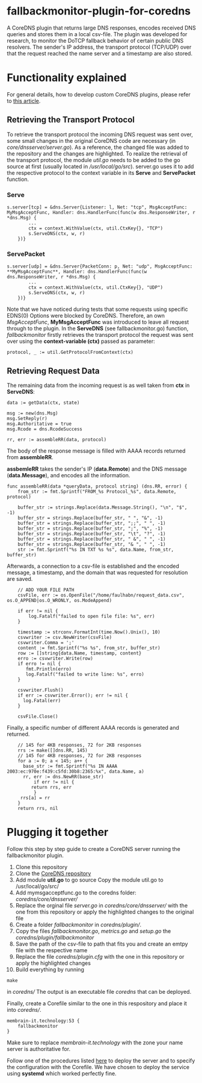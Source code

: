 # fallbackmonitor-plugin-for-coredns
A CoreDNS plugin that returns large DNS responses, encodes received DNS queries and stores them in a local csv-file. The plugin was developed for research, to monitor the DoTCP fallback behavior of certain public DNS resolvers. The sender's IP address, the transport protocol (TCP/UDP) over that the request reached the name server and a timestamp are also stored. 

# Functionality explained
For general details, how to develop custom CoreDNS plugins, please refer to [this article](https://coredns.io/2016/12/19/writing-plugins-for-coredns/).

## Retrieving the Transport Protocol
To retrieve the transport protocol the incoming DNS request was sent over, some small changes in the original CoreDNS code are necessary (in _core/dnsserver/server.go_). As a reference, the changed file was added to the repository and the changes are highlighted. 
To realize the retrieval of the transport protocol, the module _util.go_ needs to be added to the go source at first (usually located in _/usr/local/go/src_). server.go uses it to add the respective protocol to the context variable in its **Serve** and **ServePacket** function.

### Serve
~~~
s.server[tcp] = &dns.Server{Listener: l, Net: "tcp", MsgAcceptFunc: MyMsgAcceptFunc, Handler: dns.HandlerFunc(func(w dns.ResponseWriter, r *dns.Msg) {
		...
		ctx = context.WithValue(ctx, util.CtxKey{}, "TCP")
		s.ServeDNS(ctx, w, r)
	})}

~~~

### ServePacket
~~~
s.server[udp] = &dns.Server{PacketConn: p, Net: "udp", MsgAcceptFunc: **MyMsgAcceptFunc**, Handler: dns.HandlerFunc(func(w dns.ResponseWriter, r *dns.Msg) {
		...
		ctx = context.WithValue(ctx, util.CtxKey{}, "UDP")
		s.ServeDNS(ctx, w, r)
	})}
~~~
Note that we have noticed during tests that some requests using specific EDNS(0) Options were blocked by CoreDNS. Therefore, an own _MsgAcceptFunc_, **MyMsgAcceptFunc** was introduced to leave all request through to the plugin. In the **ServeDNS** (see fallbackmonitor.go) function, _fallbackmonitor_ firstly retrieves the transport protocol the request was sent over using the **context-variable (ctx)** passed as parameter: 

~~~
protocol, _ := util.GetProtocolFromContext(ctx)
~~~


## Retrieving Request Data 
The remaining data from the incoming request is as well taken from **ctx** in **ServeDNS**: 
~~~
data := getData(ctx, state)

msg := new(dns.Msg)
msg.SetReply(r)
msg.Authoritative = true
msg.Rcode = dns.RcodeSuccess

rr, err := assembleRR(data, protocol)
~~~

The body of the response message is filled with AAAA records returned from **assembleRR**.

**assbemleRR** takes the sender's IP (**data.Remote**) and the DNS message (**data.Message**), and encodes all the information.
~~~
func assembleRR(data *queryData, protocol string) (dns.RR, error) {
	from_str := fmt.Sprintf("FROM_%s Protocol_%s", data.Remote, protocol)

	buffer_str := strings.Replace(data.Message.String(), "\n", "$", -1)
	buffer_str = strings.Replace(buffer_str, " ", "&", -1)
	buffer_str = strings.Replace(buffer_str, ";;", " ", -1)
	buffer_str = strings.Replace(buffer_str, ";", "%", -1)
	buffer_str = strings.Replace(buffer_str, "\t", "?", -1)
	buffer_str = strings.Replace(buffer_str, " &", " ", -1)
	buffer_str = strings.Replace(buffer_str, "& ", " ", -1)
	str := fmt.Sprintf("%s IN TXT %s %s", data.Name, from_str, buffer_str)
~~~
Afterwards, a connection to a csv-file is established and the encoded message, a timestamp, and the domain that was requested for resolution are saved. 
~~~
	// ADD YOUR FILE PATH
	csvFile, err := os.OpenFile("/home/faulhabn/request_data.csv", os.O_APPEND|os.O_WRONLY, os.ModeAppend)

	if err != nil {
	    log.Fatalf("failed to open file file: %s", err)
	}

	timestamp := strconv.FormatInt(time.Now().Unix(), 10)
	csvwriter := csv.NewWriter(csvFile)
	csvwriter.Comma = ';'
	content := fmt.Sprintf("%s %s", from_str, buffer_str)
	row := []string{data.Name, timestamp, content}
	erro := csvwriter.Write(row)
	if erro != nil {
	   fmt.Println(erro)
	   log.Fatalf("failed to write line: %s", erro)
	}

	csvwriter.Flush()
	if err := csvwriter.Error(); err != nil {
	  log.Fatal(err)
	}

	csvFile.Close()
~~~
Finally, a specific number of different AAAA records is generated and returned. 
~~~
	// 145 for 4KB responses, 72 for 2KB responses 
	rrs := make([]dns.RR, 145)
	// 145 for 4KB responses, 72 for 2KB responses
	for a := 0; a < 145; a++ {
	  base_str := fmt.Sprintf("%s IN AAAA 2003:ec:970e:f439:c5fd:30b8:2365:%x", data.Name, a)
	  rr, err := dns.NewRR(base_str)
	      if err != nil {
		 return rrs, err
	      }
	 rrs[a] = rr
	}
	return rrs, nil
~~~

# Plugging it together
Follow this step by step guide to create a CoreDNS server running the fallbackmonitor plugin. 

1. Clone this repository 
2. Clone the [CoreDNS repository](https://github.com/coredns/coredns)
3. Add module **util.go** to go source 
Copy the module util.go to /usr/local/go/src/
4. Add mymsgacceptfunc.go to the coredns folder: _coredns/core/dnsserver/_
5. Replace the orginal file _server.go_ in _coredns/core/dnsserver/_ with the one from this repository or apply the highlighted changes to the original file
6. Create a folder _fallbackmonitor_ in _coredns/plugin/_.
7. Copy the files _fallbackmonitor.go_, _metrics.go_ and _setup.go_ the _coredns/plugin/fallbackmonitor_
8. Save the path of the csv-file to path that fits you and create an emtpy file with the respective name
9. Replace the file _coredns/plugin.cfg_ with the one in this repository or apply the highlighted changes
10. Build everything by running 
~~~~
make
~~~~~
in _coredns/_
The output is an executable file _coredns_ that can be deployed. 


Finally, create a Corefile similar to the one in this respository and place it into _coredns/_. 
~~~~
membrain-it.technology:53 {
    fallbackmonitor
}
~~~~
Make sure to replace _membrain-it.technology_ with the zone your name server is authoritative for. 

Follow one of the procedures listed [here](https://github.com/coredns/deployment) to deploy the server and to specify the configuration with the Corefile. We have chosen to deploy the service using **systemd** which worked perfectly fine. 
